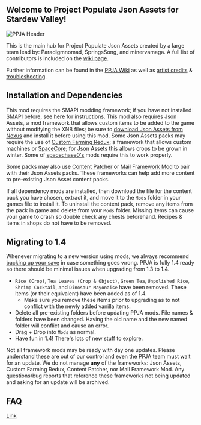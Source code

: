 ## Welcome to Project Populate Json Assets for Stardew Valley!

![PPJA Header](https://i.imgur.com/HHpqNMs.png)

This is the main hub for Project Populate Json Assets created by a large team lead by: Paradigmnomad, SpringsSong, and minervamaga. A full list of contributors is included on the [wiki page](https://github.com/paradigmnomad/PPJA/wiki/Artist-Credits).

Further information can be found in the [PPJA Wiki](https://github.com/paradigmnomad/PPJA/wiki) as well as [artist credits](https://github.com/paradigmnomad/PPJA/wiki/Artist-Credits) & [troubleshooting](https://github.com/paradigmnomad/PPJA/wiki/Troubleshooting).

## Installation and Dependencies

This mod requires the SMAPI modding framework; if you have not installed SMAPI before, see [here](https://stardewvalleywiki.com/Modding:Player_Guide/Getting_Started#Getting_started) for instructions. This mod also requires Json Assets, a mod framework that allows custom items to be added to the game without modifying the XNB files; be sure to [download Json Assets from Nexus](https://www.nexusmods.com/stardewvalley/mods/1720) and install it before using this mod. Some Json Assets packs may require the use of [Custom Farming Redux](https://www.nexusmods.com/stardewvalley/mods/991); a framework that allows custom machines or [SpaceCore](https://www.nexusmods.com/stardewvalley/mods/1348); for Json Assets this allows crops to be grown in winter. Some of [spacechase0's](https://www.nexusmods.com/stardewvalley/users/34250790) mods require this to work properly.

Some packs may also use [Content Patcher](https://www.nexusmods.com/stardewvalley/mods/1915) or [Mail Framework Mod](https://www.nexusmods.com/stardewvalley/mods/1536) to pair with their Json Assets packs. These frameworks can help add more content to pre-existing Json Asset content packs.

If all dependency mods are installed, then download the file for the content pack you have chosen, extract it, and move it to the `Mods` folder in your games file to install it. To uninstall the content pack, remove any items from the pack in game and delete from your `Mods` folder. Missing items can cause your game to crash so double check any chests beforehand. Recipes & items in shops do not have to be removed.

## Migrating to 1.4

Whenever migrating to a new version using mods, we always recommend [backing up your save](https://stardewvalleywiki.com/Saves) in case something goes wrong. PPJA is fully 1.4 ready so there should be minimal issues when upgrading from 1.3 to 1.4. 

* `Rice (Crop)`, `Tea Leaves (Crop & Object)`, `Green Tea`, `Unpolished Rice`, `Shrimp Cocktail`, and `Dinosaur Mayonaise`  have been removed. These items (or their equivalent) have been added as of 1.4.
	* Make sure you remove these items prior to upgrading as to not conflict with the newly added vanilla items.
* Delete all pre-existing folders before updating PPJA mods. File names & folders have been changed. Having the old name and the new named folder will conflict and cause an error.
* Drag + Drop into `Mods` as normal.
* Have fun in 1.4! There's lots of new stuff to explore.

Not all framework mods may be ready with day one updates. Please understand these are out of our control and even the PPJA team must wait for an update. We do not manage **any** of the frameworks: Json Assets, Custom Farming Redux, Content Patcher, nor Mail Framework Mod. Any questions/bug reports that reference these frameworks not being updated and asking for an update will be archived.

## FAQ

[Link](https://github.com/paradigmnomad/PPJA/wiki/Troubleshooting)
